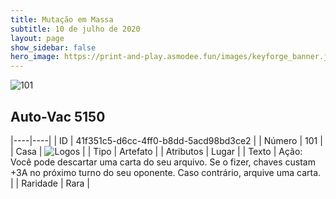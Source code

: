 ```yaml
---
title: Mutação em Massa
subtitle: 10 de julho de 2020
layout: page
show_sidebar: false
hero_image: https://print-and-play.asmodee.fun/images/keyforge_banner.jpg
---
```


![101](https://cdn.keyforgegame.com/media/card_front/pt/479_101_6R4HGCMP84FP_pt.png)

## Auto-Vac 5150

|----|----|
| ID | 41f351c5-d6cc-4ff0-b8dd-5acd98bd3ce2 |
| Número | 101 |
| Casa | ![Logos](https://archonarcana.com/images/thumb/c/ce/Logos.png/22px-Logos.png "Logos") |
| Tipo | Artefato |
| Atributos | Lugar |
| Texto | Ação: Você pode descartar uma carta do seu arquivo. Se o fizer, chaves custam +3A no próximo turno do seu oponente. Caso contrário, arquive uma carta. |
| Raridade | Rara |

